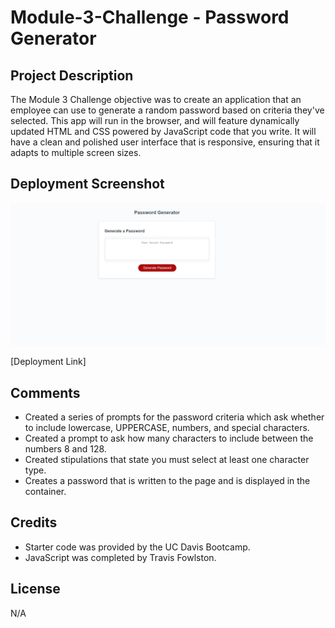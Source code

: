 # Module-3-Challenge - Password Generator

## Project Description

The Module 3 Challenge objective was to create an application that an employee can use to generate a random password based on criteria they've selected. This app will run in the browser, and will feature dynamically updated HTML and CSS powered by JavaScript code that you write. It will have a clean and polished user interface that is responsive, ensuring that it adapts to multiple screen sizes.

## Deployment Screenshot

![deployment-screenshot](assets/images/deployment-screenshot.JPG)

[Deployment Link]

## Comments

- Created a series of prompts for the password criteria which ask whether to include lowercase, UPPERCASE, numbers, and special characters.
- Created a prompt to ask how many characters to include between the numbers 8 and 128.
- Created stipulations that state you must select at least one character type.
- Creates a password that is written to the page and is displayed in the container.

## Credits

- Starter code was provided by the UC Davis Bootcamp.
- JavaScript was completed by Travis Fowlston.

## License

N/A
